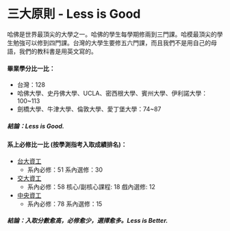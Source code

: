 # 三大原則 - Less is Good

哈佛是世界最頂尖的大學之一。哈佛的學生每學期修兩到三門課。哈模最頂尖的學生勉強可以修到四門課。台灣的大學生要修五六門課，而且我們不是用自己的母語，我們的教科書是用英文寫的。

#### 畢業學分比一比：
  * 台灣：128
  * 哈佛大學、史丹佛大學、UCLA、密西根大學、賓州大學、伊利諾大學：100~113
  * 劍橋大學、牛津大學、倫敦大學、愛丁堡大學：74~87

##### 結論：Less is Good.  

#### 系上必修比一比 (按學測指考入取成績排名)：
  * [台大資工](http://140.112.161.31/ntuvoxcourse/index.php/uquery/tc?QPYEAR=103&DPRNDPT=9020+)
    * 系內必修：51 系內選修：30
  * [交大資工](https://www.cs.nctu.edu.tw/cswebsite/student/future/undergraduate/course)
    * 系內必修：58 核心/副核心課程: 18 戲內選修: 12
  * [中央資工]()
    * 系內必修：78 系內選修：15

##### 結論：入取分數愈高，必修愈少，選擇愈多。Less is Better.  
